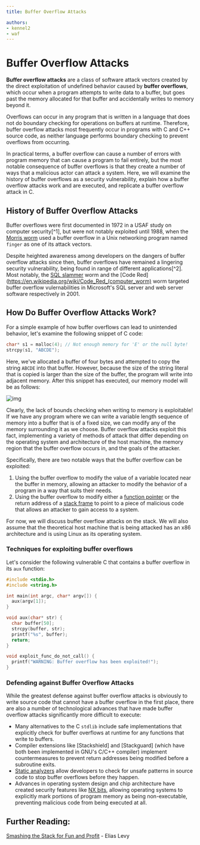 ```yaml
---
title: Buffer Overflow Attacks

authors:
- kennel2
- waf
---
```


<link rel="stylesheet" href="https://cdnjs.cloudflare.com/ajax/libs/prism-themes/1.9.0/prism-a11y-dark.min.css" integrity="sha512-bd1K4DEquIavX49RSZHIE0Ye6RFOVlGLhtGow9KDbLYqOd/ufhshkP0GoJoVR1jqj7FmOffvVIKuq1tcXlN9ZA==" crossorigin="anonymous" referrerpolicy="no-referrer"/>

# Buffer Overflow Attacks

**Buffer overflow attacks** are a class of software attack vectors created by the direct exploitation of undefined behavior caused by **buffer overflows**, which occur when a program attempts to write data to a buffer, but goes past the memory allocated for that buffer and accidentally writes to memory beyond it. 

Overflows can occur in any program that is written in a language that does not do boundary checking for operations on buffers at runtime. Therefore, buffer overflow attacks most frequently occur in programs with C and C++ source code, as neither language performs boundary checking to prevent overflows from occurring.

In practical terms, a buffer overflow can cause a number of errors with program memory that can cause a program to fail entirely, but the most notable consequence of buffer overflows is that they create a number of ways that a malicious actor can attack a system. Here, we will examine the history of buffer overflows as a security vulnerability, explain how a buffer overflow attacks work and are executed, and replicate a buffer overflow attack in C.

## History of Buffer Overflow Attacks

Buffer overflows were first documented in 1972 in a USAF study on computer security[^1], but were not notably exploited until 1988, when the [Morris worm](https://en.wikipedia.org/wiki/Morris_worm) used a buffer overflow in a Unix networking program named `finger` as one of its attack vectors. 

Despite heighted awareness among developers on the dangers of buffer overflow attacks since then, buffer overflows have remained a lingering security vulnerability, being found in range of different applications[^2]. Most notably, the [SQL slammer](https://en.wikipedia.org/wiki/SQL_Slammer) worm and the [Code Red](https://en.wikipedia.org/wiki/Code_Red_(computer_worm) worm targeted buffer overflow vulernabilities in Microsoft's SQL server and web server software respectively in 2001.

## How Do Buffer Overflow Attacks Work?

For a simple example of how buffer overflows can lead to unintended behavior, let's examine the following snippet of C code:

```c
char* s1 = malloc(4); // Not enough memory for 'E' or the null byte!
strcpy(s1, "ABCDE");
```

Here, we've allocated a buffer of four bytes and attempted to copy the string `ABCDE` into that buffer. However, because the size of the string literal that is copied is larger than the size of the buffer, the program will write into adjacent memory. After this snippet has executed, our memory model will be as follows:

![img](../static/c-strings/overflowdiagram.png)

Clearly, the lack of bounds checking when writing to memory is exploitable! If we have any program where we can write a variable length sequence of memory into a buffer that is of a fixed size, we can modify any of the memory surrounding it as we choose. Buffer overflow attacks exploit this fact, implementing a variety of methods of attack that differ depending on the operating system and architecture of the host machine, the memory region that the buffer overflow occurs in, and the goals of the attacker.

Specifically, there are two notable ways that the buffer overflow can be exploited:
1. Using the buffer overflow to modify the value of a variable located near the buffer in memory, allowing an attacker to modify the behavior of a program in a way that suits their needs.
2. Using the buffer overflow to modify either a [function pointer](https://en.wikipedia.org/wiki/Function_pointer) or the return address of a [stack frame](https://en.wikipedia.org/wiki/Call_stack) to point to a piece of malicious code that allows an attacker to gain access to a system. 

For now, we will discuss buffer overflow attacks on the stack. We will also assume that the theoretical host machine that is being attacked has an x86 architecture and is using Linux as its operating system.

### Techniques for exploiting buffer overflows

Let's consider the following vulnerable C that contains a buffer overflow in its `aux` function:

```c
#include <stdio.h>
#include <string.h>

int main(int argc, char* argv[]) {
  aux(argv[1]);
}

void aux(char* str) {
  char buffer[50];
  strcpy(buffer, str);
  printf("%s", buffer);
  return;
}

void exploit_func_do_not_call() {
  printf("WARNING: Buffer overflow has been exploited!");
}
```

### Defending against Buffer Overflow Attacks

While the greatest defense against buffer overflow attacks is obviously to write source code that cannot have a buffer overflow in the first place, there are also a number of technological advances that have made buffer overflow attacks significantly more difficult to execute:

- Many alternatives to the C `stdlib` include safe implementations that explicitly check for buffer overflows at runtime for any functions that write to buffers.
- Compiler extensions like [Stackshield] and [Stackguard] (which have both been implemented in GNU's C/C++ compiler) implement countermeasures to prevent return addresses being modified before a subroutine exits.
- [Static analyzers](https://en.wikipedia.org/wiki/Static_program_analysis) allow developers to check for unsafe patterns in source code to stop buffer overflows before they happen.
- Advances in operating system design and chip architecture have created security features like [NX bits](https://en.wikipedia.org/wiki/NX_bit), allowing operating systems to explicitly mark portions of program memory as being non-executable, preventing malicious code from being executed at all.

## Further Reading:

[Smashing the Stack for Fun and Profit](http://phrack.org/issues/49/14.html) - Elias Levy
